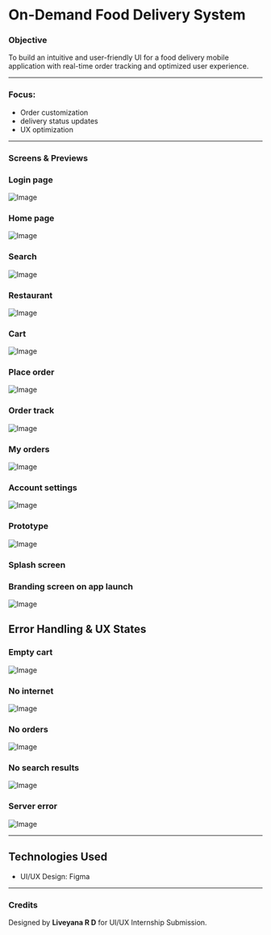 # On-Demand Food Delivery System

### Objective
To build an intuitive and user-friendly UI for a food delivery mobile application with real-time order tracking and optimized user experience.

---

### Focus:
-  Order customization
- delivery status updates
- UX optimization

---

### Screens & Previews

### Login page
![Image](https://github.com/user-attachments/assets/bc8d94fc-85bc-41a9-a4ec-f4285e72c41f)

### Home page
![Image](https://github.com/user-attachments/assets/bb4c9e6a-6876-4948-94cc-89092ffd96e7)

### Search
![Image](https://github.com/user-attachments/assets/b20d2c0e-514e-4cd3-9710-acf05e9c3d9d)

### Restaurant
![Image](https://github.com/user-attachments/assets/00cb821a-ee5c-457b-8383-c0efd6bbd793)

### Cart
![Image](https://github.com/user-attachments/assets/49008f01-5110-4269-960c-1a939c9903b8)

### Place order
![Image](https://github.com/user-attachments/assets/24117a4f-400e-4790-a6f4-d295c01e96a8)

### Order track
![Image](https://github.com/user-attachments/assets/8dfda775-9e29-4cfb-a95b-5b41dc3a3690)

### My orders
![Image](https://github.com/user-attachments/assets/0e648d1a-a84c-4fcb-a74b-4f4135ac1e6d)

### Account settings
![Image](https://github.com/user-attachments/assets/943846c9-c31a-4d59-a1f2-d34c4d55374b)

### Prototype
![Image](https://github.com/user-attachments/assets/16a99e04-4114-4177-9893-4c34e2bc8340)

### Splash screen

### Branding screen on app launch

![Image](https://github.com/user-attachments/assets/ce6b2e48-f323-4d6b-8a60-1bc0e4d82dc7)

## Error Handling & UX States

### Empty cart
![Image](https://github.com/user-attachments/assets/b1e3fa03-f1c7-47bc-bb8a-a7734b22a2d6)

### No internet
![Image](https://github.com/user-attachments/assets/b5758f19-ea36-49c0-ab69-478069decf99)

### No orders
![Image](https://github.com/user-attachments/assets/12244e35-0abb-4661-9a41-b955355121a3)

### No search results
![Image](https://github.com/user-attachments/assets/aa4ca7e3-f96c-489e-bc9f-421890675ddf)

### Server error
![Image](https://github.com/user-attachments/assets/2eb860de-2dce-4268-911f-82119e978e0b)

---  

## Technologies Used
- UI/UX Design: Figma 

---

### Credits
Designed by **Liveyana R D** for UI/UX Internship Submission.